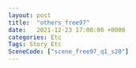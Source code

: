 ```yaml
---
layout: post
title:  "others_free97"
date:   2021-12-23 17:00:00 +0000
categories: Etc
Tags: Story Etc
SceneCode: ["scene_free97_q1_s20"]
---
```

